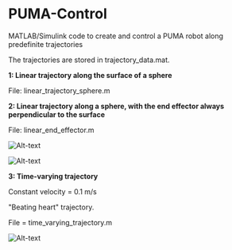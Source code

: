 # PUMA-Control
MATLAB/Simulink code to create and control a PUMA robot along predefinite trajectories

The trajectories are stored in trajectory_data.mat.

**1: Linear trajectory along the surface of a sphere**

File: linear_trajectory_sphere.m

**2: Linear trajectory along a sphere, with the end effector always perpendicular to the surface**

File: linear_end_effector.m

![Alt-text](https://cloud.githubusercontent.com/assets/18726750/26679298/b7c81688-46d4-11e7-9de7-ce49dd6cc7bb.jpg)

![Alt-text](https://cloud.githubusercontent.com/assets/18726750/26679299/b7cb0582-46d4-11e7-9321-ca726dee70fc.jpg)

**3: Time-varying trajectory**

Constant velocity = 0.1 m/s

"Beating heart" trajectory.

File = time_varying_trajectory.m

![Alt-text](https://cloud.githubusercontent.com/assets/18726750/26679301/bae24e7e-46d4-11e7-8ce6-ac4658109fd1.jpg)
